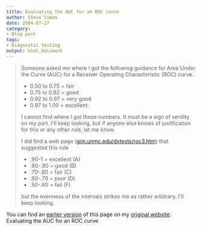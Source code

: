 ```yaml
---
title: Evaluating the AUC for an ROC curve
author: Steve Simon
date: 2004-07-27
category:
- Blog post
tags:
- Diagnostic testing
output: html_document
---
```

> Someone asked me where I got the following guidance for Area Under the
> Curve (AUC) for a Receiver Operating Characteristic (ROC) curve.
>
> -   0.50 to 0.75 = fair
> -   0.75 to 0.92 = good
> -   0.92 to 0.97 = very good
> -   0.97 to 1.00 = excellent.
>
> I cannot find where I got these numbers. It must be a sign of senility
> on my part. I\'ll keep looking, but if anyone else knows of
> justification for this or any other rule, let me know.
>
> I did find a web page
> ([gim.unmc.edu/dxtests/roc3.htm](http://gim.unmc.edu/dxtests/roc3.htm))
> that suggested this rule
>
> -   .90-1 = excellent (A)
> -   .80-.90 = good (B)
> -   .70-.80 = fair (C)
> -   .60-.70 = poor (D)
> -   .50-.60 = fail (F)
>
> but the evenness of the intervals strikes me as rather arbitrary.
> I\'ll keep looking.

You can find an [earlier version](http://www.pmean.com/04/auc.html) of this page on my [original website](http://www.pmean.com/original_site.html). Evaluating the AUC for an ROC curve
